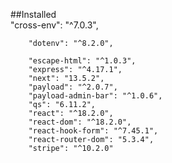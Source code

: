 ##Installed
<br>
        "cross-env": "^7.0.3",
        
        "dotenv": "^8.2.0",
        
        "escape-html": "^1.0.3",
        "express": "^4.17.1",
        "next": "13.5.2",
        "payload": "^2.0.7",
        "payload-admin-bar": "^1.0.6",
        "qs": "6.11.2",
        "react": "^18.2.0",
        "react-dom": "^18.2.0",
        "react-hook-form": "^7.45.1",
        "react-router-dom": "5.3.4",
        "stripe": "^10.2.0"
